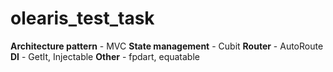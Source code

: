 # olearis_test_task

**Architecture pattern** - MVC
**State management** - Cubit
**Router** - AutoRoute
**DI** - GetIt, Injectable
**Other** - fpdart, equatable
